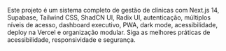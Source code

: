 <!-- Use this file to provide workspace-specific custom instructions to Copilot. For more details, visit https://code.visualstudio.com/docs/copilot/copilot-customization#_use-a-githubcopilotinstructionsmd-file -->

Este projeto é um sistema completo de gestão de clínicas com Next.js 14, Supabase, Tailwind CSS, ShadCN UI, Radix UI, autenticação, múltiplos níveis de acesso, dashboard executivo, PWA, dark mode, acessibilidade, deploy na Vercel e organização modular. Siga as melhores práticas de acessibilidade, responsividade e segurança.
